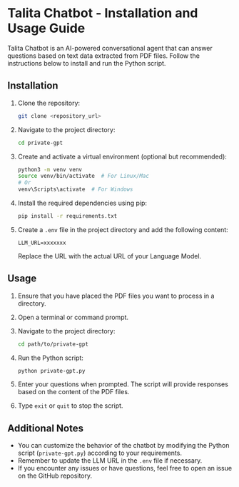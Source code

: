 # Talita Chatbot - Installation and Usage Guide

Talita Chatbot is an AI-powered conversational agent that can answer questions based on text data extracted from PDF files. Follow the instructions below to install and run the Python script.

## Installation

1. Clone the repository:

   ```bash
   git clone <repository_url>
   ```

2. Navigate to the project directory:

   ```bash
   cd private-gpt
   ```

3. Create and activate a virtual environment (optional but recommended):

   ```bash
   python3 -m venv venv
   source venv/bin/activate  # For Linux/Mac
   # Or
   venv\Scripts\activate  # For Windows
   ```

4. Install the required dependencies using pip:

   ```bash
   pip install -r requirements.txt
   ```

5. Create a `.env` file in the project directory and add the following content:

   ```plaintext
   LLM_URL=xxxxxxx
   ```

   Replace the URL with the actual URL of your Language Model.

## Usage

1. Ensure that you have placed the PDF files you want to process in a directory.
2. Open a terminal or command prompt.

3. Navigate to the project directory:

   ```bash
   cd path/to/private-gpt
   ```

4. Run the Python script:

   ```bash
   python private-gpt.py
   ```

5. Enter your questions when prompted. The script will provide responses based on the content of the PDF files.

6. Type `exit` or `quit` to stop the script.

## Additional Notes

- You can customize the behavior of the chatbot by modifying the Python script (`private-gpt.py`) according to your requirements.
- Remember to update the LLM URL in the `.env` file if necessary.
- If you encounter any issues or have questions, feel free to open an issue on the GitHub repository.
